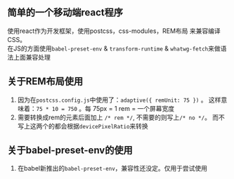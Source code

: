 ## 简单的一个移动端react程序
使用react作为开发框架，使用postcss，css-modules，REM布局 来兼容编译CSS。  
在JS的方面使用```babel-preset-env``` & ```transform-runtime``` & ```whatwg-fetch```来做语法上面兼容处理  
## 关于REM布局使用
1. 因为在```postcss.config.js```中使用了：```adaptive({ remUnit: 75 })``` 。 这样意味着：```75 * 10 = 750``` 。每 75px = 1 rem = 一个屏幕宽度  
2. 需要转换成rem的元素后面加上 ```/* rem */```, 不需要的则写上```/* no */```。 而不写上这两个的都会根据```devicePixelRatio```来转换  
## 关于babel-preset-env的使用
1. 在babel新推出的```babel-preset-env```，兼容性还没定。仅用于尝试使用  
